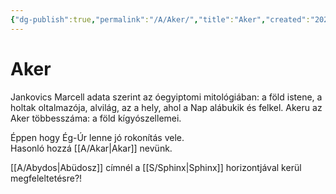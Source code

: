 ```yaml
---
{"dg-publish":true,"permalink":"/A/Aker/","title":"Aker","created":"2023-11-06T01:59","updated":"2024-10-22T21:43"}
---
```



# Aker

Jankovics Marcell adata szerint az óegyiptomi mitológiában: a föld istene, a holtak oltalmazója, alvilág, az a hely, ahol a Nap alábukik és felkel. Akeru az Aker többesszáma: a föld kígyószellemei.  

Éppen hogy Ég-Úr lenne jó rokonítás vele.  
Hasonló hozzá [[A/Akar\|Akar]] nevünk.  

[[A/Abydos\|Abüdosz]] címnél a [[S/Sphinx\|Sphinx]] horizontjával kerül megfeleltetésre?!  